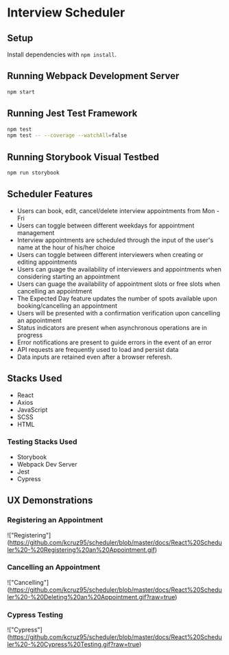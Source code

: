 # Interview Scheduler

## Setup

Install dependencies with `npm install`.

## Running Webpack Development Server

```sh
npm start
```

## Running Jest Test Framework

```sh
npm test
npm test -- --coverage --watchAll=false
```

## Running Storybook Visual Testbed

```sh
npm run storybook
```

## Scheduler Features
- Users can book, edit, cancel/delete interview appointments from Mon - Fri
- Users can toggle between different weekdays for appointment management
- Interview appointments are scheduled through the input of the user's name at the hour of his/her choice
- Users can toggle between different interviewers when creating or editing appointments
- Users can guage the availability of interviewers and appointments when considering starting an appointment
- Users can guage the availability of appointment slots or free slots when cancelling an appointment
- The Expected Day feature updates the number of spots available upon booking/cancelling an appointment
- Users will be presented with a confirmation verification upon cancelling an appointment
- Status indicators are present when asynchronous operations are in progress
- Error notifications are present to guide errors in the event of an error
- API requests are frequently used to load and persist data
- Data inputs are retained even after a browser referesh.

## Stacks Used
- React
- Axios
- JavaScript
- SCSS
- HTML

### Testing Stacks Used
- Storybook
- Webpack Dev Server
- Jest
- Cypress

## UX Demonstrations
### Registering an Appointment
!["Registering"]
(https://github.com/kcruz95/scheduler/blob/master/docs/React%20Scheduler%20-%20Registering%20an%20Appointment.gif)

### Cancelling an Appointment
!["Cancelling"]
(https://github.com/kcruz95/scheduler/blob/master/docs/React%20Scheduler%20-%20Deleting%20an%20Appointment.gif?raw=true)

### Cypress Testing
!["Cypress"]
(https://github.com/kcruz95/scheduler/blob/master/docs/React%20Scheduler%20-%20Cypress%20Testing.gif?raw=true)
